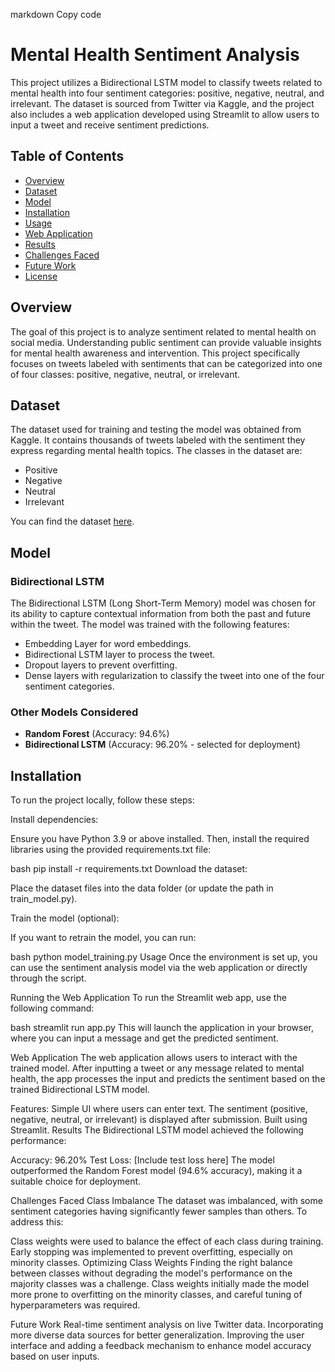 markdown
Copy code
# Mental Health Sentiment Analysis

This project utilizes a Bidirectional LSTM model to classify tweets related to mental health into four sentiment categories: positive, negative, neutral, and irrelevant. The dataset is sourced from Twitter via Kaggle, and the project also includes a web application developed using Streamlit to allow users to input a tweet and receive sentiment predictions.

## Table of Contents

- [Overview](#overview)
- [Dataset](#dataset)
- [Model](#model)
- [Installation](#installation)
- [Usage](#usage)
- [Web Application](#web-application)
- [Results](#results)
- [Challenges Faced](#challenges-faced)
- [Future Work](#future-work)
- [License](#license)

## Overview

The goal of this project is to analyze sentiment related to mental health on social media. Understanding public sentiment can provide valuable insights for mental health awareness and intervention. This project specifically focuses on tweets labeled with sentiments that can be categorized into one of four classes: positive, negative, neutral, or irrelevant.

## Dataset

The dataset used for training and testing the model was obtained from Kaggle. It contains thousands of tweets labeled with the sentiment they express regarding mental health topics. The classes in the dataset are:

- Positive
- Negative
- Neutral
- Irrelevant

You can find the dataset [here](https://www.kaggle.com/datasets).

## Model

### Bidirectional LSTM

The Bidirectional LSTM (Long Short-Term Memory) model was chosen for its ability to capture contextual information from both the past and future within the tweet. The model was trained with the following features:

- Embedding Layer for word embeddings.
- Bidirectional LSTM layer to process the tweet.
- Dropout layers to prevent overfitting.
- Dense layers with regularization to classify the tweet into one of the four sentiment categories.

### Other Models Considered

- **Random Forest** (Accuracy: 94.6%)
- **Bidirectional LSTM** (Accuracy: 96.20% - selected for deployment)

## Installation

To run the project locally, follow these steps:

Install dependencies:

Ensure you have Python 3.9 or above installed. Then, install the required libraries using the provided requirements.txt file:

bash
pip install -r requirements.txt
Download the dataset:

Place the dataset files into the data folder (or update the path in train_model.py).

Train the model (optional):

If you want to retrain the model, you can run:

bash
python model_training.py
Usage
Once the environment is set up, you can use the sentiment analysis model via the web application or directly through the script.

Running the Web Application
To run the Streamlit web app, use the following command:

bash
streamlit run app.py
This will launch the application in your browser, where you can input a message and get the predicted sentiment.

Web Application
The web application allows users to interact with the trained model. After inputting a tweet or any message related to mental health, the app processes the input and predicts the sentiment based on the trained Bidirectional LSTM model.

Features:
Simple UI where users can enter text.
The sentiment (positive, negative, neutral, or irrelevant) is displayed after submission.
Built using Streamlit.
Results
The Bidirectional LSTM model achieved the following performance:

Accuracy: 96.20%
Test Loss: [Include test loss here]
The model outperformed the Random Forest model (94.6% accuracy), making it a suitable choice for deployment.

Challenges Faced
Class Imbalance
The dataset was imbalanced, with some sentiment categories having significantly fewer samples than others. To address this:

Class weights were used to balance the effect of each class during training.
Early stopping was implemented to prevent overfitting, especially on minority classes.
Optimizing Class Weights
Finding the right balance between classes without degrading the model's performance on the majority classes was a challenge. Class weights initially made the model more prone to overfitting on the minority classes, and careful tuning of hyperparameters was required.

Future Work
Real-time sentiment analysis on live Twitter data.
Incorporating more diverse data sources for better generalization.
Improving the user interface and adding a feedback mechanism to enhance model accuracy based on user inputs.










